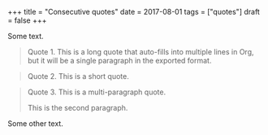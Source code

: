+++
title = "Consecutive quotes"
date = 2017-08-01
tags = ["quotes"]
draft = false
+++

Some text.

> Quote 1. This is a long quote that auto-fills into multiple lines in
> Org, but it will be a single paragraph in the exported format.

<!--quoteend-->

> Quote 2. This is a short quote.

<!--quoteend-->

> Quote 3. This is a multi-paragraph quote.
>
> This is the second paragraph.

<!--quoteend-->

Some other text.
